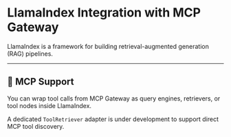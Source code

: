 # LlamaIndex Integration with MCP Gateway

LlamaIndex is a framework for building retrieval-augmented generation (RAG) pipelines.

---

## 🔧 MCP Support

You can wrap tool calls from MCP Gateway as query engines, retrievers, or tool nodes inside LlamaIndex.

A dedicated `ToolRetriever` adapter is under development to support direct MCP tool discovery.
